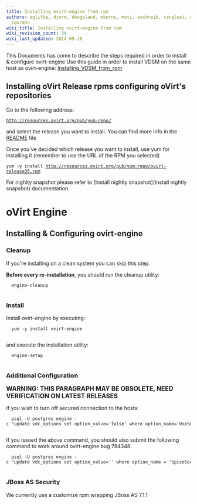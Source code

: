 ```yaml
---
title: Installing ovirt-engine from rpm
authors: aglitke, djorm, dougsland, mburns, moti, oschreib, ranglust, sandrobonazzola,
  sgordon
wiki_title: Installing ovirt-engine from rpm
wiki_revision_count: 34
wiki_last_updated: 2014-09-26
---
```


This Documents has come to describe the steps required in order to install & configure ovirt-engine Use this guide in order to install VDSM on the same host as ovirt-engine: [Installing_VDSM_from_rpm](Installing_VDSM_from_rpm)

## Installing oVirt Release rpms configuring oVirt's repositories

Go to the following address:

[`http://resources.ovirt.org/pub/yum-repo/`](http://resources.ovirt.org/pub/yum-repo/)

and select the release you want to install. You can find more info in the [README](http://resources.ovirt.org/pub/yum-repo/README) file

Once you've decided which release you want to install, use yum for installing it (remember to use the URL of the RPM you selected)

`yum -y install `[`http://resources.ovirt.org/pub/yum-repo/ovirt-release35.rpm`](http://resources.ovirt.org/pub/yum-repo/ovirt-release35.rpm)

For nighlty snapshot please refer to [Install nightly snapshot](Install nightly snapshot) documentation.

# oVirt Engine

## Installing & Configuring ovirt-engine

### Cleanup

If you're installing on a clean system you can skip this step.

**Before every re-installation**, you should run the cleanup utility:

      engine-cleanup
       

### Install

Install ovirt-engine by executing:

      yum -y install ovirt-engine
       

and execute the installation utility:

      engine-setup
       

### Additional Configuration

<big>**WARNING: THIS PARAGRAPH MAY BE OBSOLETE, NEED VERIFICATION ON LATEST RELEASES**</big>

If you wish to turn off secured connection to the hosts:

      psql -U postgres engine -c "update vdc_options set option_value='false' where option_name='UseSecureConnectionWithServers' and version='general';"
       

If you issued the above command, you should also submit the following command to work around ovirt-engine bug 784348:

      psql -U postgres engine -c "update vdc_options set option_value='' where option_name = 'SpiceSecureChannels';"
       

### JBoss AS Security

We currently use a customize rpm wrapping JBoss AS 7.1.1
